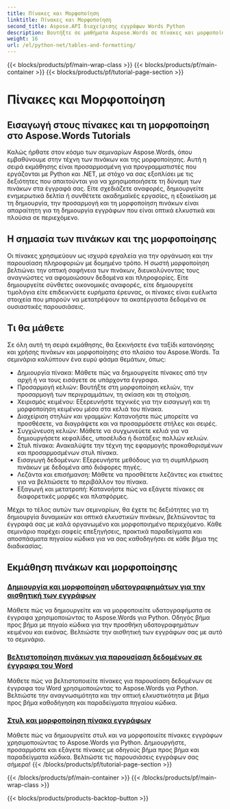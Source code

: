 ```yaml
---
title: Πίνακες και Μορφοποίηση
linktitle: Πίνακες και Μορφοποίηση
second_title: Aspose.API διαχείρισης εγγράφων Words Python
description: Βουτήξτε σε μαθήματα Aspose.Words σε πίνακες και μορφοποίηση σε εφαρμογές Python και .NET. Μάθετε να δημιουργείτε, να προσαρμόζετε και να διαμορφώνετε πίνακες για οπτικά συναρπαστικά έγγραφα.
weight: 16
url: /el/python-net/tables-and-formatting/
---
```


{{< blocks/products/pf/main-wrap-class >}}
{{< blocks/products/pf/main-container >}}
{{< blocks/products/pf/tutorial-page-section >}}

# Πίνακες και Μορφοποίηση



## Εισαγωγή στους πίνακες και τη μορφοποίηση στο Aspose.Words Tutorials

Καλώς ήρθατε στον κόσμο των σεμιναρίων Aspose.Words, όπου εμβαθύνουμε στην τέχνη των πινάκων και της μορφοποίησης. Αυτή η σειρά εκμάθησης είναι προσαρμοσμένη για προγραμματιστές που εργάζονται με Python και .NET, με στόχο να σας εξοπλίσει με τις δεξιότητες που απαιτούνται για να χρησιμοποιήσετε τη δύναμη των πινάκων στα έγγραφά σας. Είτε σχεδιάζετε αναφορές, δημιουργείτε ενημερωτικά δελτία ή συνθέτετε ακαδημαϊκές εργασίες, η εξοικείωση με τη δημιουργία, την προσαρμογή και τη μορφοποίηση πινάκων είναι απαραίτητη για τη δημιουργία εγγράφων που είναι οπτικά ελκυστικά και πλούσια σε περιεχόμενο.

## Η σημασία των πινάκων και της μορφοποίησης

Οι πίνακες χρησιμεύουν ως ισχυρά εργαλεία για την οργάνωση και την παρουσίαση πληροφοριών με δομημένο τρόπο. Η σωστή μορφοποίηση βελτιώνει την οπτική σαφήνεια των πινάκων, διευκολύνοντας τους αναγνώστες να αφομοιώσουν δεδομένα και πληροφορίες. Είτε δημιουργείτε σύνθετες οικονομικές αναφορές, είτε δημιουργείτε τιμολόγια είτε επιδεικνύετε ευρήματα έρευνας, οι πίνακες είναι ευέλικτα στοιχεία που μπορούν να μετατρέψουν τα ακατέργαστα δεδομένα σε ουσιαστικές παρουσιάσεις.

## Τι θα μάθετε

Σε όλη αυτή τη σειρά εκμάθησης, θα ξεκινήσετε ένα ταξίδι κατανόησης και χρήσης πινάκων και μορφοποίησης στο πλαίσιο του Aspose.Words. Τα σεμινάρια καλύπτουν ένα ευρύ φάσμα θεμάτων, όπως:

- Δημιουργία πίνακα: Μάθετε πώς να δημιουργείτε πίνακες από την αρχή ή να τους εισάγετε σε υπάρχοντα έγγραφα.
- Προσαρμογή κελιών: Βουτήξτε στη μορφοποίηση κελιών, την προσαρμογή των περιγραμμάτων, τη σκίαση και τη στοίχιση.
- Χειρισμός κειμένου: Εξερευνήστε τεχνικές για την εισαγωγή και τη μορφοποίηση κειμένου μέσα στα κελιά του πίνακα.
- Διαχείριση στηλών και γραμμών: Κατανοήστε πώς μπορείτε να προσθέσετε, να διαγράψετε και να προσαρμόσετε στήλες και σειρές.
- Συγχώνευση κελιών: Μάθετε να συγχωνεύετε κελιά για να δημιουργήσετε κεφαλίδες, υποσέλιδα ή διατάξεις πολλών κελιών.
- Στυλ πίνακα: Ανακαλύψτε την τέχνη της εφαρμογής προκαθορισμένων και προσαρμοσμένων στυλ πίνακα.
- Εισαγωγή δεδομένων: Εξερευνήστε μεθόδους για τη συμπλήρωση πινάκων με δεδομένα από διάφορες πηγές.
- Λεζάντα και επισήμανση: Μάθετε να προσθέτετε λεζάντες και ετικέτες για να βελτιώσετε το περιβάλλον του πίνακα.
- Εξαγωγή και μετατροπή: Κατανοήστε πώς να εξάγετε πίνακες σε διαφορετικές μορφές και πλατφόρμες.

Μέχρι το τέλος αυτών των σεμιναρίων, θα έχετε τις δεξιότητες για τη δημιουργία δυναμικών και οπτικά ελκυστικών πινάκων, βελτιώνοντας τα έγγραφά σας με καλά οργανωμένο και μορφοποιημένο περιεχόμενο. Κάθε σεμινάριο παρέχει σαφείς επεξηγήσεις, πρακτικά παραδείγματα και αποσπάσματα πηγαίου κώδικα για να σας καθοδηγήσει σε κάθε βήμα της διαδικασίας.

## Εκμάθηση πινάκων και μορφοποίησης
### [Δημιουργία και μορφοποίηση υδατογραφημάτων για την αισθητική των εγγράφων](./manage-document-watermarks/)
Μάθετε πώς να δημιουργείτε και να μορφοποιείτε υδατογραφήματα σε έγγραφα χρησιμοποιώντας το Aspose.Words για Python. Οδηγός βήμα προς βήμα με πηγαίο κώδικα για την προσθήκη υδατογραφημάτων κειμένου και εικόνας. Βελτιώστε την αισθητική των εγγράφων σας με αυτό το σεμινάριο.
### [Βελτιστοποίηση πινάκων για παρουσίαση δεδομένων σε έγγραφα του Word](./document-tables/)
Μάθετε πώς να βελτιστοποιείτε πίνακες για παρουσίαση δεδομένων σε έγγραφα του Word χρησιμοποιώντας το Aspose.Words για Python. Βελτιώστε την αναγνωσιμότητα και την οπτική ελκυστικότητα με βήμα προς βήμα καθοδήγηση και παραδείγματα πηγαίου κώδικα.
### [Στυλ και μορφοποίηση πίνακα εγγράφων](./document-table-styles-formatting/)
Μάθετε πώς να δημιουργείτε στυλ και να μορφοποιείτε πίνακες εγγράφων χρησιμοποιώντας το Aspose.Words για Python. Δημιουργήστε, προσαρμόστε και εξάγετε πίνακες με οδηγούς βήμα προς βήμα και παραδείγματα κώδικα. Βελτιώστε τις παρουσιάσεις εγγράφων σας σήμερα! 
{{< /blocks/products/pf/tutorial-page-section >}}

{{< /blocks/products/pf/main-container >}}
{{< /blocks/products/pf/main-wrap-class >}}

{{< blocks/products/products-backtop-button >}}
